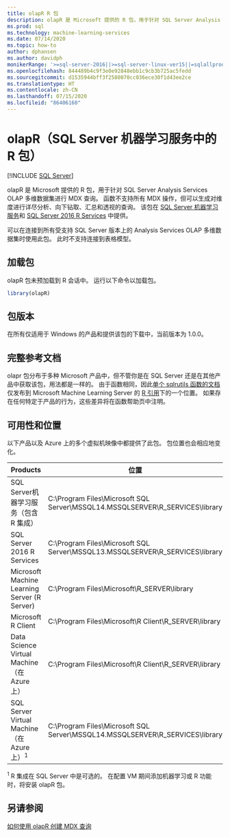 ```yaml
---
title: olapR R 包
description: olapR 是 Microsoft 提供的 R 包，用于针对 SQL Server Analysis Services OLAP 多维数据集进行 MDX 查询。 函数不支持所有 MDX 操作，但可以生成对维度进行详尽分析、向下钻取、汇总和透视的查询。 该包在 SQL Server 机器学习服务和 SQL Server 2016 R Services 中提供。
ms.prod: sql
ms.technology: machine-learning-services
ms.date: 07/14/2020
ms.topic: how-to
author: dphansen
ms.author: davidph
monikerRange: '>=sql-server-2016||>=sql-server-linux-ver15||=sqlallproducts-allversions'
ms.openlocfilehash: 844489b4c9f3e0e92848ebb1c9cb3b725ac5fedd
ms.sourcegitcommit: d1535944bff3f2580070cc036ece30f1d43ee2ce
ms.translationtype: HT
ms.contentlocale: zh-CN
ms.lasthandoff: 07/15/2020
ms.locfileid: "86406160"
---
```

# <a name="olapr-r-package-in-sql-server-machine-learning-services"></a>olapR（SQL Server 机器学习服务中的 R 包）
 [!INCLUDE [SQL Server](../../includes/applies-to-version/sqlserver.md)]

olapR 是 Microsoft 提供的 R 包，用于针对 SQL Server Analysis Services OLAP 多维数据集进行 MDX 查询。 函数不支持所有 MDX 操作，但可以生成对维度进行详尽分析、向下钻取、汇总和透视的查询。 该包在 [SQL Server 机器学习服务](../sql-server-machine-learning-services.md)和 [SQL Server 2016 R Services](sql-server-r-services.md) 中提供。

可以在连接到所有受支持 SQL Server 版本上的 Analysis Services OLAP 多维数据集时使用此包。 此时不支持连接到表格模型。

## <a name="load-package"></a>加载包

olapR 包未预加载到 R 会话中。 运行以下命令以加载包。

```R
library(olapR)
```

## <a name="package-version"></a>包版本

在所有仅适用于 Windows 的产品和提供该包的下载中，当前版本为 1.0.0。

## <a name="full-reference-documentation"></a>完整参考文档

olapr 包分布于多种 Microsoft 产品中，但不管你是在 SQL Server 还是在其他产品中获取该包，用法都是一样的。 由于函数相同，因此[单个 sqlrutils 函数的文档](https://docs.microsoft.com/machine-learning-server/r-reference/olapr/olapr)仅发布到 Microsoft Machine Learning Server 的 [R 引用](https://docs.microsoft.com/machine-learning-server/r-reference/introducing-r-server-r-package-reference)下的一个位置。 如果存在任何特定于产品的行为，这些差异将在函数帮助页中注明。

## <a name="availability-and-location"></a>可用性和位置

以下产品以及 Azure 上的多个虚拟机映像中都提供了此包。 包位置也会相应地变化。

Products | 位置 |
--------|----------|
SQL Server机器学习服务（包含 R 集成） | C:\Program Files\Microsoft SQL Server\MSSQL14.MSSQLSERVER\R_SERVICES\library | 
SQL Server 2016 R Services | C:\Program Files\Microsoft SQL Server\MSSQL13.MSSQLSERVER\R_SERVICES\library
Microsoft Machine Learning Server (R Server) | C:\Program Files\Microsoft\R_SERVER\library |
Microsoft R Client | C:\Program Files\Microsoft\R Client\R_SERVER\library |
Data Science Virtual Machine （在 Azure 上） | C:\Program Files\Microsoft\R Client\R_SERVER\library |
SQL Server Virtual Machine（在 Azure 上）<sup>1</sup> | C:\Program Files\Microsoft SQL Server\MSSQL14.MSSQLSERVER\R_SERVICES\library |

<sup>1</sup> R 集成在 SQL Server 中是可选的。 在配置 VM 期间添加机器学习或 R 功能时，将安装 olapR 包。


## <a name="see-also"></a>另请参阅

[如何使用 olapR 创建 MDX 查询](how-to-create-mdx-queries-using-olapr.md)
